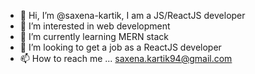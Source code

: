 - 👋 Hi, I’m @saxena-kartik, I am a JS/ReactJS developer
- 👀 I’m interested in web development
- 🌱 I’m currently learning MERN stack
- 💞️ I’m looking to get a job as a ReactJS developer
- 📫 How to reach me ... saxena.kartik94@gmail.com

<!---
saxena-kartik/saxena-kartik is a ✨ special ✨ repository because its `README.md` (this file) appears on your GitHub profile.
You can click the Preview link to take a look at your changes.
--->
